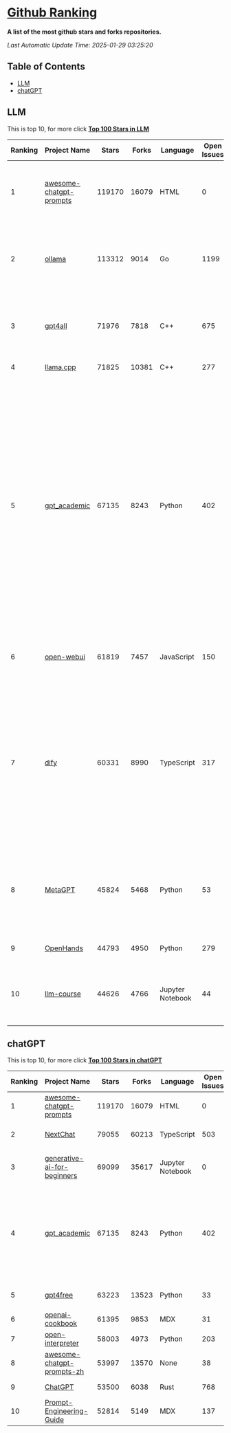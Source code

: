 [Github Ranking](./README.md)
==========

**A list of the most github stars and forks repositories.**

*Last Automatic Update Time: 2025-01-29 03:25:20*

## Table of Contents
 * [LLM](#LLM)
 * [chatGPT](#chatGPT)

## LLM

This is top 10, for more click **[Top 100 Stars in LLM](Top100/LLM.md)**

| Ranking | Project Name | Stars | Forks | Language | Open Issues | Description | Last Commit |
| ------- | ------------ | ----- | ----- | -------- | ----------- | ----------- | ----------- |
| 1 | [awesome-chatgpt-prompts](https://github.com/f/awesome-chatgpt-prompts) | 119170 | 16079 | HTML | 0 | This repo includes ChatGPT prompt curation to use ChatGPT and other LLM tools better. | 2025-01-14T08:29:16Z |
| 2 | [ollama](https://github.com/ollama/ollama) | 113312 | 9014 | Go | 1199 | Get up and running with Llama 3.3, DeepSeek-R1, Phi-4, Gemma 2, and other large language models. | 2025-01-29T02:56:10Z |
| 3 | [gpt4all](https://github.com/nomic-ai/gpt4all) | 71976 | 7818 | C++ | 675 | GPT4All: Run Local LLMs on Any Device. Open-source and available for commercial use. | 2025-01-29T01:27:11Z |
| 4 | [llama.cpp](https://github.com/ggerganov/llama.cpp) | 71825 | 10381 | C++ | 277 | LLM inference in C/C++ | 2025-01-28T23:22:06Z |
| 5 | [gpt_academic](https://github.com/binary-husky/gpt_academic) | 67135 | 8243 | Python | 402 | 为GPT/GLM等LLM大语言模型提供实用化交互接口，特别优化论文阅读/润色/写作体验，模块化设计，支持自定义快捷按钮&函数插件，支持Python和C++等项目剖析&自译解功能，PDF/LaTex论文翻译&总结功能，支持并行问询多种LLM模型，支持chatglm3等本地模型。接入通义千问, deepseekcoder, 讯飞星火, 文心一言, llama2, rwkv, claude2, moss等。 | 2025-01-28T16:00:18Z |
| 6 | [open-webui](https://github.com/open-webui/open-webui) | 61819 | 7457 | JavaScript | 150 | User-friendly AI Interface (Supports Ollama, OpenAI API, ...) | 2025-01-29T02:36:25Z |
| 7 | [dify](https://github.com/langgenius/dify) | 60331 | 8990 | TypeScript | 317 | Dify is an open-source LLM app development platform. Dify's intuitive interface combines AI workflow, RAG pipeline, agent capabilities, model management, observability features and more, letting you quickly go from prototype to production. | 2025-01-29T03:21:05Z |
| 8 | [MetaGPT](https://github.com/geekan/MetaGPT) | 45824 | 5468 | Python | 53 | 🌟 The Multi-Agent Framework: First AI Software Company, Towards Natural Language Programming | 2024-12-18T02:20:32Z |
| 9 | [OpenHands](https://github.com/All-Hands-AI/OpenHands) | 44793 | 4950 | Python | 279 | 🙌 OpenHands: Code Less, Make More | 2025-01-29T02:31:43Z |
| 10 | [llm-course](https://github.com/mlabonne/llm-course) | 44626 | 4766 | Jupyter Notebook | 44 | Course to get into Large Language Models (LLMs) with roadmaps and Colab notebooks. | 2025-01-22T22:32:51Z |


## chatGPT

This is top 10, for more click **[Top 100 Stars in chatGPT](Top100/chatGPT.md)**

| Ranking | Project Name | Stars | Forks | Language | Open Issues | Description | Last Commit |
| ------- | ------------ | ----- | ----- | -------- | ----------- | ----------- | ----------- |
| 1 | [awesome-chatgpt-prompts](https://github.com/f/awesome-chatgpt-prompts) | 119170 | 16079 | HTML | 0 | This repo includes ChatGPT prompt curation to use ChatGPT and other LLM tools better. | 2025-01-14T08:29:16Z |
| 2 | [NextChat](https://github.com/ChatGPTNextWeb/NextChat) | 79055 | 60213 | TypeScript | 503 | ✨ Local and Fast AI Assistant. Support: Web \| iOS \| MacOS \| Android \|  Linux \| Windows | 2025-01-27T10:54:08Z |
| 3 | [generative-ai-for-beginners](https://github.com/microsoft/generative-ai-for-beginners) | 69099 | 35617 | Jupyter Notebook | 0 | 21 Lessons, Get Started Building with Generative AI  🔗 https://microsoft.github.io/generative-ai-for-beginners/ | 2025-01-24T09:53:19Z |
| 4 | [gpt_academic](https://github.com/binary-husky/gpt_academic) | 67135 | 8243 | Python | 402 | 为GPT/GLM等LLM大语言模型提供实用化交互接口，特别优化论文阅读/润色/写作体验，模块化设计，支持自定义快捷按钮&函数插件，支持Python和C++等项目剖析&自译解功能，PDF/LaTex论文翻译&总结功能，支持并行问询多种LLM模型，支持chatglm3等本地模型。接入通义千问, deepseekcoder, 讯飞星火, 文心一言, llama2, rwkv, claude2, moss等。 | 2025-01-28T16:00:18Z |
| 5 | [gpt4free](https://github.com/xtekky/gpt4free) | 63223 | 13523 | Python | 33 | The official gpt4free repository \| various collection of powerful language models | 2025-01-28T21:53:52Z |
| 6 | [openai-cookbook](https://github.com/openai/openai-cookbook) | 61395 | 9853 | MDX | 31 | Examples and guides for using the OpenAI API | 2025-01-29T02:37:52Z |
| 7 | [open-interpreter](https://github.com/OpenInterpreter/open-interpreter) | 58003 | 4973 | Python | 203 | A natural language interface for computers | 2025-01-24T13:02:04Z |
| 8 | [awesome-chatgpt-prompts-zh](https://github.com/PlexPt/awesome-chatgpt-prompts-zh) | 53997 | 13570 | None | 38 | ChatGPT 中文调教指南。各种场景使用指南。学习怎么让它听你的话。 | 2025-01-01T08:34:33Z |
| 9 | [ChatGPT](https://github.com/lencx/ChatGPT) | 53500 | 6038 | Rust | 768 | 🔮 ChatGPT Desktop Application (Mac, Windows and Linux) | 2024-08-29T17:58:11Z |
| 10 | [Prompt-Engineering-Guide](https://github.com/dair-ai/Prompt-Engineering-Guide) | 52814 | 5149 | MDX | 137 | 🐙 Guides, papers, lecture, notebooks and resources for prompt engineering | 2025-01-21T20:22:08Z |

